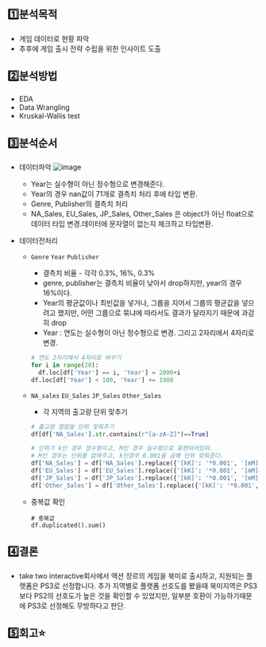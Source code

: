 # 

## 1️⃣분석목적

- 게임 데이터로 현황 파악
- 추후에 게임 출시 전략 수립을 위한 인사이트 도출

## 2️⃣분석방법

- EDA
- Data Wrangling
- Kruskal-Waliis test


## 3️⃣분석순서

- 데이터파악
    ![image](https://user-images.githubusercontent.com/23291338/210584485-30478818-5a80-4f0a-8d98-36065f47a844.png)
    
    - Year는 실수형이 아닌 정수형으로 변경해준다.
    - Year의 경우 nan값이 71개로 결측치 처리 후에 타입 변환.
    - Genre, Publisher의 결측치 처리
    - NA_Sales, EU_Sales, JP_Sales, Other_Sales 은 object가 아닌 float으로 데이터 타입 변경.데이터에 문자열이 없는지 체크하고 타입변환.
    
- 데이터전처리
    - `Genre` `Year` `Publisher`
        - 결측치 비율 - 각각 0.3%, 16%, 0.3%
        - genre, publisher는 결측치 비율이 낮아서 drop하지만, year의 경우 16%이다.
        - Year의 평균값이나 최빈값을 넣거나, 그룹을 지어서 그룹의 평균값을 넣으려고 했지만, 어떤 그룹으로 묶냐에 따라서도 결과가 달라지기 때문에 과감히 drop
        - Year : 연도는 실수형이 아닌 정수형으로 변경. 그리고 2자리에서 4자리로 변경.
            
        ```python
        # 연도 2자리에서 4자리로 바꾸기
        for i in range(20):
          df.loc[df['Year'] == i, 'Year'] = 2000+i
        df.loc[df['Year'] < 100, 'Year'] += 1900
        ```
            
    
    - `NA_sales` `EU_Sales` `JP_Sales` `Other_Sales`
        - 각 지역의 출고량 단위 맞추기
        
        ```python
        # 출고량 컬럼들 단위 맞춰주기
        df[df['NA_Sales'].str.contains(r"[a-zA-Z]")==True]
        
        # 단위가 k인 경우 정수형이고, M인 경우 실수형으로 표현되어있따. 
        # M인 경우는 단위를 없애주고, k인경우 0.001을 곱해 단위 맞춰준다.
        df['NA_Sales'] = df['NA_Sales'].replace({'[kK]': '*0.001', '[mM]': ''}, regex=True).map(pd.eval).astype(float)
        df['EU_Sales'] = df['EU_Sales'].replace({'[kK]': '*0.001', '[mM]': ''}, regex=True).map(pd.eval).astype(float)
        df['JP_Sales'] = df['JP_Sales'].replace({'[kK]': '*0.001', '[mM]': ''}, regex=True).map(pd.eval).astype(float)
        df['Other_Sales'] = df['Other_Sales'].replace({'[kK]': '*0.001', '[mM]': ''}, regex=True).map(pd.eval).astype(float)
        ```
        
    - 중복값 확인
      ```
      # 중복값
      df.duplicated().sum()
      ```
      
## 4️⃣결론

- take two interactive회사에서 액션 장르의 게임을 북미로 출시하고, 지원되는 플랫폼은 PS3로 선정합니다. 추가 지역별로 플랫폼 선호도를 봤을때 북미지역은 PS3보다 PS2의 선호도가 높은 것을 확인할 수 있었지만, 일부분 호환이 가능하기때문에 PS3로 선정해도 무방하다고 판단.

## 5️⃣회고⭐

